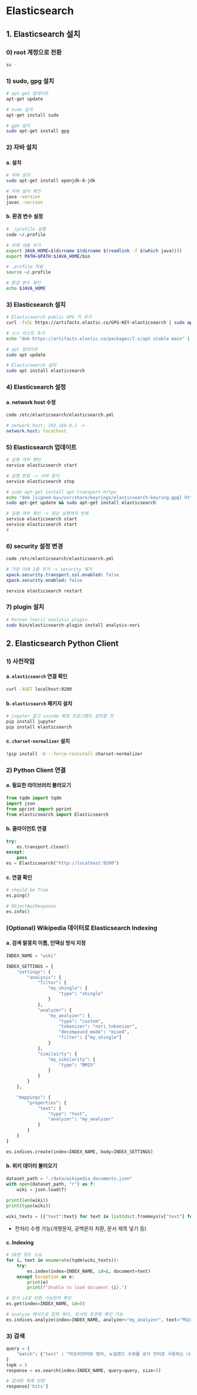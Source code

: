 # Elasticsearch

## 1. Elasticsearch 설치

### 0) root 계정으로 전환

```bash
su -
```

### 1) sudo, gpg 설치

```bash
# apt-get 업데이트
apt-get update

# sudo 설치
apt-get install sudo

# gph 설치
sudo apt-get install gpg
```

### 2) 자바 설치

#### a. 설치

```bash
# 자바 설치
sudo apt-get install openjdk-8-jdk

# 자바 설치 확인
java -version
javac -version
```

#### b. 환경 변수 설정

```bash
# ./profile 실행
code ~/.profile
```

```bash
# 아래 내용 추가
export JAVA_HOME=$(dirname $(dirname $(readlink -f $(which java))))
export PATH=$PATH:$JAVA_HOME/bin
```

```bash
# .profile 적용
source ~/.profile

# 환경 변수 확인
echo $JAVA_HOME
```

### 3) Elasticsearch 설치

```bash
# Elasticsearch public GPG 키 추가
curl -fsSL https://artifacts.elastic.co/GPG-KEY-elasticsearch | sudo apt-key add -

# 소스 리스트 추가
echo "deb https://artifacts.elastic.co/packages/7.x/apt stable main" | sudo tee -a /etc/apt/sources.list.d/elastic-7.x.list

# apt 업데이트
sudo apt update

# Elasticsearch 설치
sudo apt install elasticsearch
```

### 4) Elasticsearch 설정

#### a. network host 수정

```bash
code /etc/elasticsearch/elasticsearch.yml
```

```yaml
# network.host: 192.168.0.1 ->
network.host: localhost
```

### 5) Elasticsearch 업데이트

```bash
# 실행 여부 확인
service elasticsearch start

# 실행 완료 -> 서버 중지
service elasticsearch stop

# sudo apt-get install apt-transport-https
echo "deb [signed-by=/usr/share/keyrings/elasticsearch-keyring.gpg] https://artifacts.elastic.co/packages/8.x/apt stable main" | sudo tee /etc/apt/sources.list.d/elastic-8.x.list
sudo apt-get update && sudo apt-get install elasticsearch

# 실행 여부 확인 -> 정상 실행까지 반복
service elasticsearch start
service elasticsearch start
# ...
```

### 6) security 설정 변경

```bash
code /etc/elasticsearch/elasticsearch.yml
```

```yaml
# 가장 아래 2줄 추가 -> security 제거
xpack.security.transport.ssl.enabled: false
xpack.security.enabled: false
```

```bash
service elasticsearch restart
```

### 7) plugin 설치

```bash
# Korean (nori) analysis plugin
sudo bin/elasticsearch-plugin install analysis-nori
```

## 2. Elasticsearch Python Client

### 1) 사전작업

#### a. `elasticsearch` 연결 확인

```bash
curl -XGET localhost:9200
```

#### b. `elasticsearch` 패키지 설치

```bash
# jupyter 깔고 vscode 확장 프로그램도 설치할 것
pip install jupyter
pip install elasticsearch
```

#### c. `charset-normalizer` 설치

```bash
!pip install -U --force-reinstall charset-normalizer
```

### 2) Python Client 연결

#### a. 필요한 라이브러리 불러오기

```python
from tqdm import tqdm
import json
from pprint import pprint
from elasticsearch import Elasticsearch
```

#### b. 클라이언트 연결

```python
try:
    es.transport.close()
except:
    pass
es = Elasticsearch("http://localhost:9200")
```

#### c. 연결 확인

```python
# should be True
es.ping()
```

```python
# ObjectApiResponse
es.info()
```

### (Optional) Wikipedia 데이터로 Elasticsearch Indexing

#### a. 검색 말뭉치 이름, 인덱싱 방식 지정

```python
INDEX_NAME = "wiki"

INDEX_SETTINGS = {
    "settings": {
        "analysis": {
            "filter": {
                "my_shingle": {
                    "type": "shingle"
                }
            },
            "analyzer": {
                "my_analyzer": {
                    "type": "custom",
                    "tokenizer": "nori_tokenizer",
                    "decompound_mode": "mixed",
                    "filter": ["my_shingle"]
                }
            },
            "similairty": {
                "my_similarity": {
                    "type": "BM25"
                }
            }
        }
    },

    "mappings": {
        "properties": {
            "text": {
                "type": "text",
                "analyzer": "my_analyzer"
            }
        }
    }
} 

es.indices.create(index=INDEX_NAME, body=INDEX_SETTINGS)
```

#### b. 위키 데이터 불러오기

```python
dataset_path = "./data/wikipedia_documents.json"
with open(dataset_path, "r") as f:
    wiki = json.load(f)
    
print(len(wiki))
print(type(wiki))
```

```python
wiki_texts = [{"text":text} for text in list(dict.fromkeys(v["text"] for v in wiki.values()))]
```

- 전처리 수행 가능(개행문자, 공백문자 치환, 문서 제목 넣기 등)

#### c. Indexing

```python
# 10분 정도 소요
for i, text in enumerate(tqdm(wiki_texts)):
    try:
        es.index(index=INDEX_NAME, id=i, document=text)
    except Exception as e:
        print(e)
        print(f"Unable to load document {i}.")
```

```python
# 문서 id로 반환 가능한지 확인
es.get(index=INDEX_NAME, id=0)
```

```python
# analyze 메서드로 입력 쿼리, 문서의 토큰화 확인 가능
es.indices.analyze(index=INDEX_NAME, analyzer="my_analyzer", text="백남준이 태어난 해가 언제야?",)
```

### 3) 검색

```python
query = {
    "match": {"text" : "마오리언어와 영어, 뉴질랜드 수화를 공식 언어로 사용하는 나라는?"}
}
topk = 5
response = es.search(index=INDEX_NAME, query=query, size=5)
```

```python
# 검색된 목록 반환
response['hits']
```
